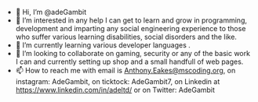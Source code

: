 - 👋 Hi, I’m @adeGambit
- 👀 I’m interested in any help I can get to learn and grow in programming, development and imparting any social engineering experience to those who suffer various learning disabilities, social disorders and the like.
- 🌱 I’m currently learning various developer languages . 
- 💞️ I’m looking to collaborate on gaming, security or any of the basic work I can and currently setting up shop and a small handfull of web pages.
- 📫 How to reach me with email is Anthony.Eakes@mscoding.org, on instagram: AdeGambit, on ticktock: AdeGambit7, on Linkedin at https://www.linkedin.com/in/adeltd/ or on Twitter: AdeGambit

<!---
adeGambit/adeGambit is a ✨ special ✨ repository because its `README.md` (this file) appears on your GitHub profile.
You can click the Preview link to take a look at your changes.
--->
